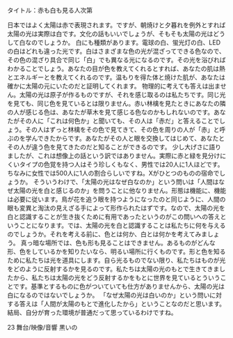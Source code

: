 タイトル：赤も白も見る人次第

日本ではよく太陽は赤で表現されます。ですが、朝焼けと夕暮れを例外とすれば太陽の光は実際は白です。文化の話もいいでしょうが、そもそも太陽の光はどうして白なのでしょうか。
白にも種類があります。電球の白、蛍光灯の白、LEDの白はどれも違った光です。白はさまざまな色の光が混ざってできる色なので、その色の混ざり具合で同じ「白」でも異なる光になるのです。その光を浴びればわかることでしょう。あなたの目が色を教えてくれるとすれば、あなたの肌は熱とエネルギーとを教えてくれるのです。温もりを得た体と焼けた肌が、あなたは確かに太陽の元にいたのだと証明してくれます。
物理的に考えても答えは出ません。太陽の光は原子が作るものですが、それを感じ取るのは私たちです。同じ光を見ても、同じ色を見ているとは限りません。赤い林檎を見たときにあなたの隣の人が感じる色は、あなたが草木を見て感じる色なのかもしれないのです。あなたがその人に「これは何色か」と聞いても、その人は「赤だ」と答えることでしょう。その人はずっと林檎をその色で見てきて、その色を周りの人が「赤」と呼ぶのを学んできたからです。あなたがその人と眼を交換してはじめて、あなたとその人が違う色を見てきたのだと知ることができるのです。
少し大げさに語りましたが、これは想像上の話という訳ではありません。実際に赤と緑を見分けにくいタイプの色覚を持つ人はそう珍しくもなく、男性では20人に1人ほどです。ちなみに女性では500人に1人の割合らしいですね。Xがひとつのものの宿命でしょうか。
そういうわけで、「太陽の光はなぜ白なのか」という問いは「人間はなぜ太陽の光を白と感じるのか」を問うことに他なりません。形態は機能に、機能は必要に従います。鳥が花を追う眼を持つようになったのと同じように、人間の眼も変異と淘汰の見えざる手によって形作られたはずです。なので、太陽の光を白と認識することが生き抜くために有用であったというのがこの問いへの答えということになります。では、太陽の光を白と認識することは私たちに何を与えるのでしょうか。それを考える前に、色とは何か、白とは何かを考えてみましょう。
真っ暗な場所では、色も形も見ることはできません。あるものがどんな形、色をしているかを知りたいなら、明るい場所に行くものです。形と色を知るために私たちは光を道具にします。自ら光るものでない限り、私たちはものが光をどのように反射するかを見るのです。私たちは太陽の光のもとで生きてきましたから、私たちは太陽の光をどう反射するかをもとに世界を見ているとういうことです。基準とするものに色がついていても仕方がありませんから、太陽の光は白になるのではないでしょうか。
「なぜ太陽の光は白いのか」という問いに対する答えは「人間が太陽のもとで進化したから」ということなのだと思います。結局、自分が育った環境が普通だって思っているわけですね。

23 舞台/映像/音響 黒いの